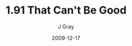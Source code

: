 ---
title: '1.91 That Can''t Be Good'
alt: 'Mysteries of the Arcana'
date: '2009-12-17'
author: 'J Gray'
artist: 'Keira'
chapter: '1 More Heavens and Earths'
filler: false
---